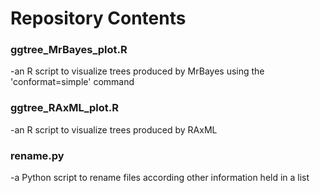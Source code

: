 # Repository Contents

### ggtree_MrBayes_plot.R
-an R script to visualize trees produced by MrBayes using the 'conformat=simple' command

### ggtree_RAxML_plot.R
-an R script to visualize trees produced by RAxML

### rename.py
-a Python script to rename files according other information held in a list

